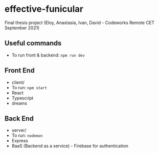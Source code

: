 # effective-funicular

Final thesis project (Eloy, Anastasia, Ivan, David - Codeworks Remote CET September 2021)

## Useful commands
- To run front & backend: `npm run dev`

## Front End

- client/
- To run: `npm start`
- React
- Typescript
- dreams

## Back End

- server/
- To run: `nodemon`
- Express
- BaaS (Backend as a service) - Firebase for authentication
